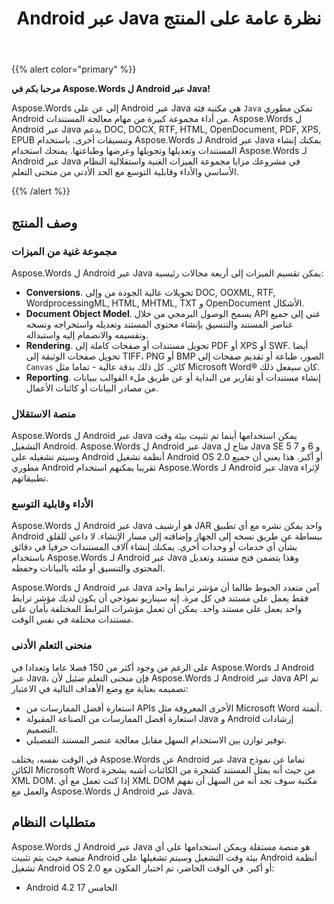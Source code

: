 ﻿---
title: Android عبر Java نظرة عامة على المنتج
second_title: Aspose.Words ل Java
articleTitle: نظرة عامة على المنتج
linktitle: نظرة عامة على المنتج
description: "Aspose.Words إلى عن على Android عبر Java هي مكتبة فئة `Java` تمكن Android المطورين من أداء مجموعة كبيرة من مهام معالجة المستندات."
type: docs
weight: 10
url: /ar/java/android-product-overview/
timestamp: 2024-01-27-14-07-04
---

{{% alert color="primary" %}}

**مرحبا بكم في Aspose.Words ل Android عبر Java!**

Aspose.Words إلى عن على Android عبر Java هي مكتبة فئة `Java` تمكن مطوري Android من أداء مجموعة كبيرة من مهام معالجة المستندات. Aspose.Words ل Android عبر Java يدعم DOC, DOCX, RTF, HTML, OpenDocument, PDF, XPS, EPUB وتنسيقات أخرى. باستخدام Aspose.Words لـ Android عبر Java يمكنك إنشاء المستندات وتعديلها وتحويلها وعرضها وطباعتها. يمنحك استخدام Aspose.Words لـ Android عبر Java في مشروعك مزايا مجموعة الميزات الغنية واستقلالية النظام الأساسي والأداء وقابلية التوسع مع الحد الأدنى من منحنى التعلم.

{{% /alert %}}

## وصف المنتج

### مجموعة غنية من الميزات

Aspose.Words ل Android عبر Java يمكن تقسيم الميزات إلى أربعة مجالات رئيسية:

- **Conversions**. تحويلات عالية الجودة من وإلى DOC, OOXML, RTF, WordprocessingML, HTML, MHTML, TXT و OpenDocument الأشكال.
- **Document Object Model**. يسمح الوصول البرمجي من خلال API غني إلى جميع عناصر المستند والتنسيق بإنشاء محتوى المستند وتعديله واستخراجه ونسخه وتقسيمه والانضمام إليه واستبداله.
- **Rendering**. تحويل مستندات أو صفحات كاملة إلى PDF أو XPS أو SWF. أيضا تحويل صفحات الوثيقة إلى TIFF، PNG أو BMP الصور، طباعة أو تقديم صفحات إلى `Canvas` كائن. كل ذلك بدقة عالية - تماما مثل Microsoft Word® كان سيفعل ذلك.
- **Reporting**. إنشاء مستندات أو تقارير من البداية أو عن طريق ملء القوالب ببيانات من مصادر البيانات أو كائنات الأعمال.

### منصة الاستقلال

Aspose.Words ل Android عبر Java يمكن استخدامها أينما تم تثبيت بيئة وقت التشغيل Android. Aspose.Words ل Android عبر Java متاح ل Java SE 5 و 6 و 7 وسيتم تشغيله على Android أنظمة تشغيل Android OS 2.0 أو أكبر. هذا يعني أن جميع مطوري Android تقريبا يمكنهم استخدام Aspose.Words لـ Android عبر Java لإثراء تطبيقاتهم.

### الأداء وقابلية التوسع

Aspose.Words ل Android عبر Java هو أرشيف JAR واحد يمكن نشره مع أي تطبيق Android ببساطة عن طريق نسخه إلى الجهاز وإضافته إلى مسار الإنشاء. لا داعي للقلق بشأن أي خدمات أو وحدات أخرى. يمكنك إنشاء آلاف المستندات حرفيا في دقائق باستخدام Aspose.Words لـ Android عبر Java وهذا يتضمن فتح مستند وتعديل المحتوى والتنسيق أو ملئه بالبيانات وحفظه.

Aspose.Words ل Android عبر Java آمن متعدد الخيوط طالما أن مؤشر ترابط واحد فقط يعمل على مستند في كل مرة. إنه سيناريو نموذجي أن يكون لديك مؤشر ترابط واحد يعمل على مستند واحد. يمكن أن تعمل مؤشرات الترابط المختلفة بأمان على مستندات مختلفة في نفس الوقت.

### منحنى التعلم الأدنى

على الرغم من وجود أكثر من 150 فصلا عاما وتعدادا في Aspose.Words لـ Android عبر Java، فإن منحنى التعلم ضئيل لأن Aspose.Words لـ Android عبر Java API تم تصميمه بعناية مع وضع الأهداف التالية في الاعتبار:

- استعارة أفضل الممارسات من APIs الأخرى المعروفة مثل Microsoft Word أتمتة.
- استعارة أفضل الممارسات من الصناعة المقبولة Java و Android إرشادات التصميم.
- توفير توازن بين الاستخدام السهل مقابل معالجة عنصر المستند التفصيلي.

في الوقت نفسه، يختلف Aspose.Words عن Android عبر Java تماما عن نموذج الكائن Microsoft Word من حيث أنه يمثل المستند كشجرة من الكائنات أشبه بشجرة XML DOM. إذا كنت تعمل مع أي XML DOM مكتبة سوف تجد أنه من السهل أن نفهم والعمل مع Aspose.Words ل Android عبر Java.

## متطلبات النظام

Aspose.Words ل Android عبر Java هو منصة مستقلة ويمكن استخدامها على أي منصة حيث يتم تثبيت Android بيئة وقت التشغيل وسيتم تشغيلها على Android أنظمة تشغيل Android OS 2.0 أو أكبر. في الوقت الحاضر، تم اختبار المكون مع:

- Android 4.2 الخامس 17
